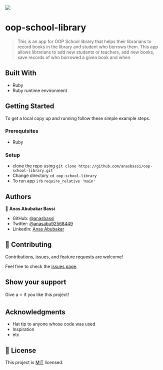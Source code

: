 ![](https://img.shields.io/badge/Microverse-blueviolet)

# oop-school-library

> This is an app for OOP School library that helps their librarians to record books in the library and student who borrows them. This app allows librarians to add new students or teachers, add new books, save records of who borrowed a given book and when.

## Built With

- Ruby
- Ruby runtime environment

## Getting Started

To get a local copy up and running follow these simple example steps.

### Prerequisites

- Ruby

### Setup

- clone the repo using
    ```git clone https://github.com/anasbassi/oop-school-library.git```
- Change directory
    `cd oop-school-library`
- To run app
    `irb`
    `require_relative 'main'`

## Authors

👤 **Anas Abubakar Bassi**

- GitHub: [@anasbassi](https://github.com/anasbassi)
- Twitter: [@anasabu92568449](https://twitter.com/anasabu92568449)
- LinkedIn: [Anas Abubakar](https://www.linkedin.com/in/anas-abubakar-bassi/)

## 🤝 Contributing

Contributions, issues, and feature requests are welcome!

Feel free to check the [issues page](https://github.com/anasbassi/oop-school-library/issues).

## Show your support

Give a ⭐️ if you like this project!

## Acknowledgments

- Hat tip to anyone whose code was used
- Inspiration
- etc

## 📝 License

This project is [MIT](./MIT.md) licensed.
